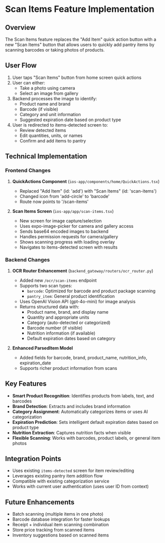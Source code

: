 # Scan Items Feature Implementation

## Overview
The Scan Items feature replaces the "Add Item" quick action button with a new "Scan Items" button that allows users to quickly add pantry items by scanning barcodes or taking photos of products.

## User Flow
1. User taps "Scan Items" button from home screen quick actions
2. User can either:
   - Take a photo using camera
   - Select an image from gallery
3. Backend processes the image to identify:
   - Product name and brand
   - Barcode (if visible)
   - Category and unit information
   - Suggested expiration date based on product type
4. User is redirected to items-detected screen to:
   - Review detected items
   - Edit quantities, units, or names
   - Confirm and add items to pantry

## Technical Implementation

### Frontend Changes
1. **QuickActions Component** (`ios-app/components/home/QuickActions.tsx`)
   - Replaced "Add Item" (id: 'add') with "Scan Items" (id: 'scan-items')
   - Changed icon from 'add-circle' to 'barcode'
   - Route now points to '/scan-items'

2. **Scan Items Screen** (`ios-app/app/scan-items.tsx`)
   - New screen for image capture/selection
   - Uses expo-image-picker for camera and gallery access
   - Sends base64 encoded images to backend
   - Handles permission requests for camera/gallery
   - Shows scanning progress with loading overlay
   - Navigates to items-detected screen with results

### Backend Changes
1. **OCR Router Enhancement** (`backend_gateway/routers/ocr_router.py`)
   - Added new `/ocr/scan-items` endpoint
   - Supports two scan types:
     - `barcode`: Optimized for barcode and product package scanning
     - `pantry_item`: General product identification
   - Uses OpenAI Vision API (gpt-4o-mini) for image analysis
   - Returns structured data with:
     - Product name, brand, and display name
     - Quantity and appropriate units
     - Category (auto-detected or categorized)
     - Barcode number (if visible)
     - Nutrition information (if available)
     - Default expiration dates based on category

2. **Enhanced ParsedItem Model**
   - Added fields for barcode, brand, product_name, nutrition_info, expiration_date
   - Supports richer product information from scans

## Key Features
- **Smart Product Recognition**: Identifies products from labels, text, and barcodes
- **Brand Detection**: Extracts and includes brand information
- **Category Assignment**: Automatically categorizes items or uses AI categorization
- **Expiration Prediction**: Sets intelligent default expiration dates based on product type
- **Nutrition Extraction**: Captures nutrition facts when visible
- **Flexible Scanning**: Works with barcodes, product labels, or general item photos

## Integration Points
- Uses existing `items-detected` screen for item review/editing
- Leverages existing pantry item addition flow
- Compatible with existing categorization service
- Works with current user authentication (uses user ID from context)

## Future Enhancements
- Batch scanning (multiple items in one photo)
- Barcode database integration for faster lookups
- Receipt + individual item scanning combination
- Store price tracking from scanned items
- Inventory suggestions based on scanned items